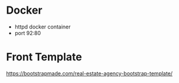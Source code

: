 
# Docker

- httpd docker container
- port 92:80

# Front Template

https://bootstrapmade.com/real-estate-agency-bootstrap-template/